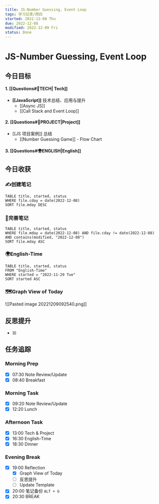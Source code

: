 ```yaml
---
title: JS-Number Guessing, Event Loop
tags: 学习记录/周四
started: 2022-12-08 Thu
due: 2022-12-08
modified: 2022-12-09 Fri
status: Done
---
```

# JS-Number Guessing, Event Loop
## 今日目标
#### 1. [[Questions#🚀TECH| Tech]]
- **[[JavaScript]]** 技术总结、应用与提升
	- [[Async JS]]
	- [[Call Stack and Event Loop]]
#### 2. [[Questions#🚀PROJECT|Project]]
- [[JS 项目案例]] 总结
	- [[Number Guessing Game]] - Flow Chart
#### 3. [[Questions#🌍ENGLISH|English]]

## 今日收获
### ✍️创建笔记

```dataview
TABLE title, started, status
WHERE file.cday = date(2022-12-08)
SORT file.mday DESC
```

### 📝完善笔记

```dataview
TABLE title, started, status
WHERE file.mday = date(2022-12-08) AND file.cday != date(2022-12-08) AND contains(modified, "2022-12-08")
SORT file.mday ASC
```

### 🌍English-Time

```dataview
TABLE title, started, status
FROM "English-Time"
WHERE started = "2022-11-29 Tue"
SORT started ASC
```

### 🗺️Graph View of Today
![[Pasted image 20221209092540.png]]
## 反思提升
- [x] 
## 任务追踪
### Morning Prep
- [x] 07:30 Note Review/Update
- [x] 08:40 Breakfast
### Morning Task
- [x] 09:20 Note Review/Update
- [x] 12:20 Lunch
### Afternoon Task
- [x] 13:00 Tech & Project
- [x] 16:30 English-Time
- [x] 18:30 Dinner
### Evening Break
- [x] 19:00 Reflection
	- [x] Graph View of Today
	- [ ] 反思提升
	- [ ] Update Template 
- [x] 20:00 笔记备份 `ALT + G`
- [x] 20:30 BREAK